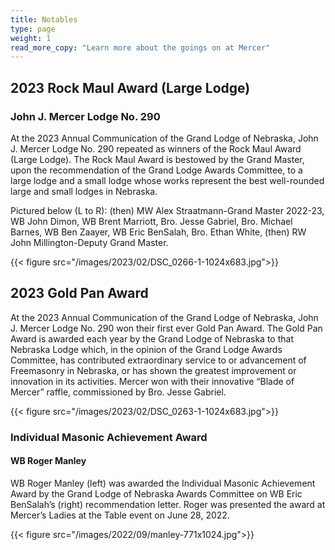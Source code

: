 ```yaml
---
title: Notables
type: page
weight: 1
read_more_copy: "Learn more about the goings on at Mercer"
---
```

## 2023 Rock Maul Award (Large Lodge)

### John J. Mercer Lodge No. 290

At the 2023 Annual Communication of the Grand Lodge of Nebraska, John J. Mercer Lodge No. 290 repeated as winners of the Rock Maul Award (Large Lodge). The Rock Maul Award is bestowed by the Grand Master, upon the recommendation of the Grand Lodge Awards Committee, to a large lodge and a small lodge whose works represent the best well-rounded large and small lodges in Nebraska.

Pictured below (L to R): (then) MW Alex Straatmann-Grand Master 2022-23, WB John Dimon, WB Brent Marriott, Bro. Jesse Gabriel, Bro. Michael Barnes, WB Ben Zaayer, WB Eric BenSalah, Bro. Ethan White, (then) RW John Millington-Deputy Grand Master.

{{< figure src="/images/2023/02/DSC_0266-1-1024x683.jpg">}}

## 2023 Gold Pan Award

At the 2023 Annual Communication of the Grand Lodge of Nebraska, John J. Mercer Lodge No. 290 won their first ever Gold Pan Award. The Gold Pan Award is awarded each year by the Grand Lodge of Nebraska to that Nebraska Lodge which, in the opinion of the Grand Lodge Awards Committee, has contributed extraordinary service to or advancement of Freemasonry in Nebraska, or has shown the greatest improvement or innovation in its activities. Mercer won with their innovative &#8220;Blade of Mercer&#8221; raffle, commissioned by Bro. Jesse Gabriel.

{{< figure src="/images/2023/02/DSC_0263-1-1024x683.jpg">}}

### Individual Masonic Achievement Award

#### WB Roger Manley

WB Roger Manley (left) was awarded the Individual Masonic Achievement Award by the Grand Lodge of Nebraska Awards Committee on WB Eric BenSalah&#8217;s (right) recommendation letter. Roger was presented the award at Mercer&#8217;s Ladies at the Table event on June 28, 2022.

{{< figure src="/images/2022/09/manley-771x1024.jpg">}}
